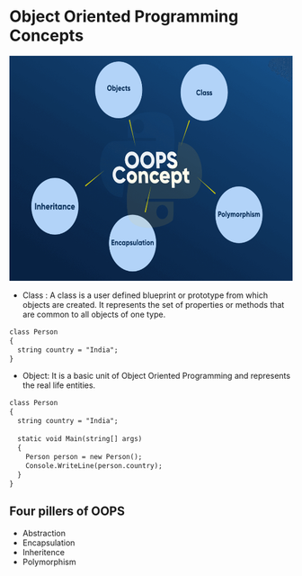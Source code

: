 # Object Oriented Programming Concepts

<p align="center">
  <img src="Images/OOPS-Concept.png" alt="LDP1.0" width="600" height="400"/>
</p>

* Class : A class is a user defined blueprint or prototype from which objects are created. It represents the set of properties or methods that are common to all objects of one type.
```
class Person
{
  string country = "India";
}
```
* Object: It is a basic unit of Object Oriented Programming and represents the real life entities.
```
class Person
{
  string country = "India";
  
  static void Main(string[] args)
  {
    Person person = new Person();
    Console.WriteLine(person.country);
  }
}
```

## Four pillers of OOPS

* Abstraction
* Encapsulation
* Inheritence
* Polymorphism

## 
